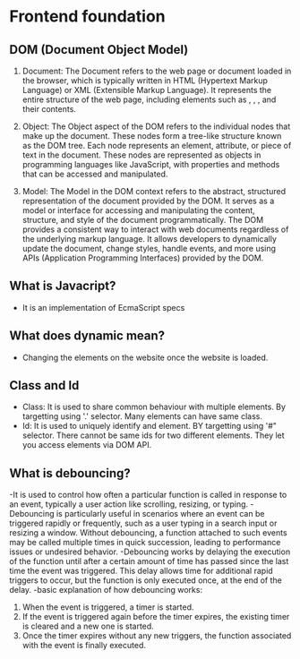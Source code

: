 # Frontend foundation

## DOM (Document Object Model)
1. Document: The Document refers to the web page or document loaded in the browser, which is typically written in HTML (Hypertext Markup Language) or XML (Extensible Markup Language). It represents the entire structure of the web page, including elements such as <html>, <head>, <body>, and their contents.

2. Object: The Object aspect of the DOM refers to the individual nodes that make up the document. These nodes form a tree-like structure known as the DOM tree. Each node represents an element, attribute, or piece of text in the document. These nodes are represented as objects in programming languages like JavaScript, with properties and methods that can be accessed and manipulated.

3. Model: The Model in the DOM context refers to the abstract, structured representation of the document provided by the DOM. It serves as a model or interface for accessing and manipulating the content, structure, and style of the document programmatically. The DOM provides a consistent way to interact with web documents regardless of the underlying markup language. It allows developers to dynamically update the document, change styles, handle events, and more using APIs (Application Programming Interfaces) provided by the DOM.

## What is Javacript?
- It is an implementation of EcmaScript specs

## What does dynamic mean?
- Changing the elements on the website once the website is loaded.

## Class and Id
- Class: It is used to share common behaviour with multiple elements. By targetting using '.' selector. Many elements can have same class.
- Id: It is used to uniquely identify and element. BY targetting using '#" selector. There cannot be same ids for two different elements. They let you access elements via DOM API.

## What is debouncing?
-It is used to control how often a particular function is called in response to an event, typically a user action like scrolling, resizing, or typing.
-Debouncing is particularly useful in scenarios where an event can be triggered rapidly or frequently, such as a user typing in a search input or resizing a window. Without debouncing, a function attached to such events may be called multiple times in quick succession, leading to performance issues or undesired behavior.
-Debouncing works by delaying the execution of the function until after a certain amount of time has passed since the last time the event was triggered. This delay allows time for additional rapid triggers to occur, but the function is only executed once, at the end of the delay.
-basic explanation of how debouncing works:
1. When the event is triggered, a timer is started.
2. If the event is triggered again before the timer expires, the existing timer is cleared and a new one is started.
3. Once the timer expires without any new triggers, the function associated with the event is finally executed.
